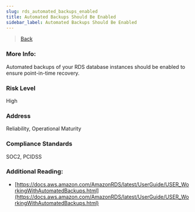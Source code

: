 ```yaml
---
slug: rds_automated_backups_enabled
title: Automated Backups Should Be Enabled
sidebar_label: Automated Backups Should Be Enabled
---
```

> [Back](../../rdsmonitoring)

### More Info:
Automated backups of your RDS database instances should be enabled to ensure point-in-time recovery.

### Risk Level
High

### Address
Reliability, Operational Maturity

### Compliance Standards
SOC2, PCIDSS

### Additional Reading:
- [https://docs.aws.amazon.com/AmazonRDS/latest/UserGuide/USER_WorkingWithAutomatedBackups.html](https://docs.aws.amazon.com/AmazonRDS/latest/UserGuide/USER_WorkingWithAutomatedBackups.html) 

